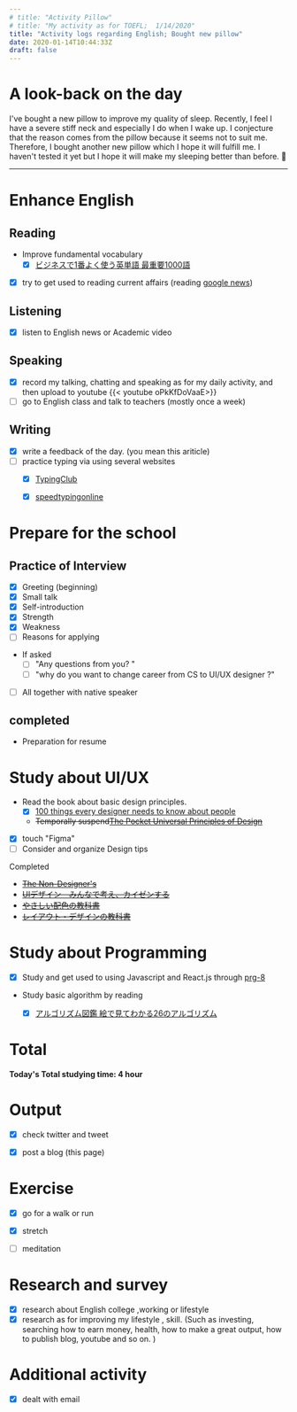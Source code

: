 ```yaml
---
# title: "Activity Pillow"
# title: "My activity as for TOEFL;  1/14/2020"
title: "Activity logs regarding English; Bought new pillow"
date: 2020-01-14T10:44:33Z
draft: false
---
```


# A look-back on the day

I've bought a new pillow to improve my quality of sleep. Recently, I feel I have a severe stiff neck and especially I do when I wake up. I conjecture that the reason comes from the pillow because it seems not to suit me. Therefore, I bought another new pillow which I hope it will fulfill me. I haven't tested it yet but I hope it will make my sleeping better than before. 🐶














---



# Enhance English

## Reading

- Improve fundamental vocabulary
  - [x] [ビジネスで1番よく使う英単語 最重要1000語](https://www.amazon.co.jp/dp/4863922965/)
- [x] try to get used to reading current affairs (reading [google news](https://news.google.com/))
  <!--[Core 1900](https://www.amazon.co.jp/dp/4862900747/)-->
  <!--[文脈で覚える IELTS英単語 ](https://www.amazon.co.jp/dp/4887246226/)-->

## Listening

- [x] listen to English news or Academic video 

## Speaking

- [x] record my talking, chatting and speaking as for my daily activity, and then upload to youtube
  {{< youtube oPkKfDoVaaE>}}
- [ ] go to English class and talk to teachers (mostly once a week)

## Writing

- [x] write a feedback of the day. (you mean this ariticle)
- [ ] practice typing via using several websites
  - [x] [TypingClub](https://www.typingclub.com)
  - [x] [speedtypingonline](https://www.speedtypingonline.com/games/type-the-alphabet.php)


# Prepare for the school

## Practice of Interview

- [x] Greeting (beginning)
- [x] Small talk
- [x] Self-introduction
- [x] Strength
- [x] Weakness
- [ ] Reasons for applying
- If asked
  - [ ] "Any questions from you? "
  - [ ] "why do you want to change career from CS to UI/UX designer ?"
- [ ] All together with native speaker

## completed

- Preparation for resume




# Study about UI/UX

- Read the book about basic design principles.
  - [x] [100 things every designer needs to know about people](https://www.amazon.com/dp/4873115574)
  - ~~Temporally suspend[The Pocket Universal Principles of Design](https://www.amazon.com/dp/1631590405/)~~
- [x] touch "Figma"
- [ ] Consider and organize Design tips

Completed

- ~~[The Non-Designer's](https://www.amazon.com/dp/0133966151/)~~
- ~~[UIデザイン　みんなで考え、カイゼンする](https://www.amazon.co.jp/dp/B07PQF8TBW/)~~
- ~~[やさしい配色の教科書](https://www.amazon.co.jp/dp/4844367714/)~~
- ~~[レイアウト・デザインの教科書](https://www.amazon.co.jp/dp/B07NYN1681/)~~

# Study about Programming

- [x] Study and get used to using Javascript and React.js through [prg-8](https://prog-8.com/) 
- Study basic algorithm by reading
  - [x] [アルゴリズム図鑑 絵で見てわかる26のアルゴリズム](https://www.amazon.co.jp/gp/product/4798149772/)


# Total

**Today's Total studying time:   4  hour**



# Output

- [x] check twitter and tweet

- [x] post a blog (this page)

  

# Exercise

- [x] go for a walk or run

- [x] stretch

- [ ] meditation

  


# Research and survey

- [x] research about English college ,working or lifestyle
- [x] research as for improving my lifestyle , skill. (Such as investing, searching how to earn money, health, how to make a great output, how to publish blog, youtube and so on. )

# Additional activity

- [x] dealt with email